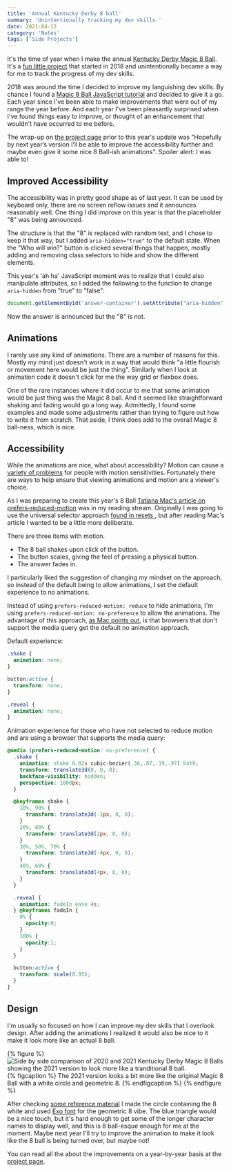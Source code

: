 ```yaml
---
title: 'Annual Kentucky Derby 8 ball'
summary: 'Unintentionally tracking my dev skills.'
date: 2021-04-12
category: 'Notes'
tags: ['Side Projects']
---
```


It's the time of year when I make the annual [Kentucky Derby Magic 8 Ball](https://2021-derby-8ball.glitch.me/). It's a [fun little project](/projects/kentucky-derby-magic-8-ball/) that started in 2018 and unintentionally became a way for me to track the progress of my dev skills.

2018 was around the time I decided to improve my languishing dev skills. By chance I found a [Magic 8 Ball JavaScript tutorial](https://kellylougheed.medium.com/javascript-magic-8-ball-with-basic-dom-manipulation-1636b83c3c26) and decided to give it a go. Each year since I've been able to make improvements that were out of my range the year before. And each year I've been pleasantly surprised when I've found things easy to improve, or thought of an enhancement that wouldn't have occurred to me before.

The wrap-up on [the project page](/projects/kentucky-derby-magic-8-ball/) prior to this year's update was "Hopefully by next year’s version I’ll be able to improve the accessibility further and maybe even give it some nice 8 Ball-ish animations". Spoiler alert: I was able to!

## Improved Accessibility
The accessibility was in pretty good shape as of last year. It can be used by keyboard only, there are no screen reflow issues and it announces reasonably well. One thing I did improve on this year is that the placeholder "8" was being announced.

The structure is that the "8" is replaced with random text, and I chose to keep it that way, but I added ```aria-hidden="true"``` to the default state. When the "Who will win?" button is clicked several things that happen, mostly adding and removing class selectors to hide and show the different elements.

This year's 'ah ha' JavaScript moment was to realize that I could also manipulate attributes, so I added the following to the function to change ```aria-hidden``` from "true" to "false":

```js
document.getElementById('answer-container').setAttribute("aria-hidden", false);
```

Now the answer is announced but the "8" is not.

## Animations
I rarely use any kind of animations. There are a number of reasons for this. Mostly my mind just doesn't work in a way that would think "a little flourish or movement here would be just the thing". Similarly when I look at animation code it doesn't click for me the way grid or flexbox does.

One of the rare instances where it did occur to me that some animation would be just thing was the Magic 8 ball. And it seemed like straightforward shaking and fading would go a long way. Admittedly, I found some examples and made some adjustments rather than trying to figure out how to write it from scratch. That aside, I think does add to the overall Magic 8 ball-ness, which is nice.

## Accessibility
While the animations are nice, what about accessibility? Motion can cause a [variety of problems](https://source.opennews.org/articles/motion-sick/) for people with motion sensitivities. Fortunately there are ways to help ensure that viewing animations and motion are a viewer's choice.

As I was preparing to create this year's 8 Ball [Tatiana Mac's article on prefers-reduced-motion](https://tatianamac.com/posts/prefers-reduced-motion/) was in my reading stream. Originally I was going to use the universal selector approach [found in resets ](https://piccalil.li/blog/a-modern-css-reset), but after reading Mac's article I wanted to be a little more deliberate.

There are three items with motion.
* The 8 ball shakes upon click of the button.
* The button scales, giving the feel of pressing a physical button.
* The answer fades in.

I particularly liked the suggestion of changing my mindset on the approach, so instead of the default being to allow animations, I set the default experience to no animations.

Instead of using ```prefers-reduced-motion: reduce``` to hide animations, I'm using ```prefers-reduced-motion: no-preference``` to allow the animations. The advantage of this approach, [as Mac points out](https://tatianamac.com/posts/prefers-reduced-motion/#start-with-no-motion), is that browsers that don't support the media query get the default no animation approach.

Default experience:
```css
.shake {
  animation: none;
}

button:active {
  transform: none;
}

.reveal {
  animation: none;
}
```

Animation experience for those who have not selected to reduce motion and are using a browser that supports the media query:
```css
@media (prefers-reduced-motion: no-preference) {
  .shake {
    animation: shake 0.82s cubic-bezier(.36,.07,.19,.97) both;
    transform: translate3d(0, 0, 0);
    backface-visibility: hidden;
    perspective: 1000px;
  }

  @keyframes shake {
    10%, 90% {
      transform: translate3d(-1px, 0, 0);
    }
    20%, 80% {
      transform: translate3d(2px, 0, 0);
    }
    30%, 50%, 70% {
      transform: translate3d(-4px, 0, 0);
    }
    40%, 60% {
      transform: translate3d(4px, 0, 0);
    }
  }

  .reveal {
    animation: fadeIn ease 4s;
  } @keyframes fadeIn {
    0% {
      opacity:0;
    }
    100% {
      opacity:1;
    }
  }

  button:active {
    transform: scale(0.95);
  }
}
```


## Design
I'm usually so focused on how I can improve my dev skills that I overlook design. After adding the animations I realized it would also be nice to it make it look more like an actual 8 ball.

{% figure %}
  <picture>
    <source srcset="/img/8-ball-comparison-sm.avif" type="image/avif">
    <source srcset="/img/8-ball-comparison-sm.webp" type="image/webp">
    <img src="/img/8-ball-comparison-sm.png" alt="Side by side comparison of 2020 and 2021 Kentucky Derby Magic 8 Balls showing the 2021 version to look more like a tranditional 8 ball." loading="lazy" />
  </picture>
  {% figcaption %}
    The 2021 version looks a bit more like the original Magic 8 Ball with a white circle and geometric 8.
  {% endfigcaption %}
{% endfigure %}

After checking [some reference material](https://duckduckgo.com/?t=ffab&q=magic+8+ball&atb=v225-1&iax=images&ia=images) I made the circle containing the 8 white and used [Exo font](https://fonts.google.com/specimen/Exo?preview.text=8&preview.text_type=custom) for the geometric 8 vibe. The blue triangle would be a nice touch, but it's hard enough to get some of the longer character names to display well, and this is 8 ball-esque enough for me at the moment. Maybe next year I'll try to improve the animation to make it look like the 8 ball is being turned over, but maybe not!

You can read all the about the improvements on a year-by-year basis at the [project page](/projects/kentucky-derby-magic-8-ball/).
